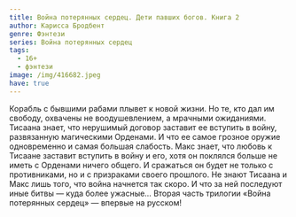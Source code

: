 ```yaml
---
title: Война потерянных сердец. Дети павших богов. Книга 2
author: Карисса Бродбент
genre: Фэнтези
series: Война потерянных сердец
tags:
  - 16+
  - фэнтези
image: /img/416682.jpeg
have: true
---
```

Корабль с бывшими рабами плывет к новой жизни. Но те, кто дал им свободу, охвачены не воодушевлением, а мрачными ожиданиями. Тисаана знает, что нерушимый договор заставит ее вступить в войну, развязанную магическими Орденами. И что ее самое грозное оружие одновременно и самая большая слабость. Макс знает, что любовь к Тисаане заставит вступить в войну и его, хотя он поклялся больше не иметь с Орденами ничего общего. И сражаться он будет не только с противниками, но и с призраками своего прошлого. Не знают Тисаана и Макс лишь того, что война начнется так скоро. И что за ней последуют иные битвы — куда более ужасные… Вторая часть трилогии «Война потерянных сердец» — впервые на русском!